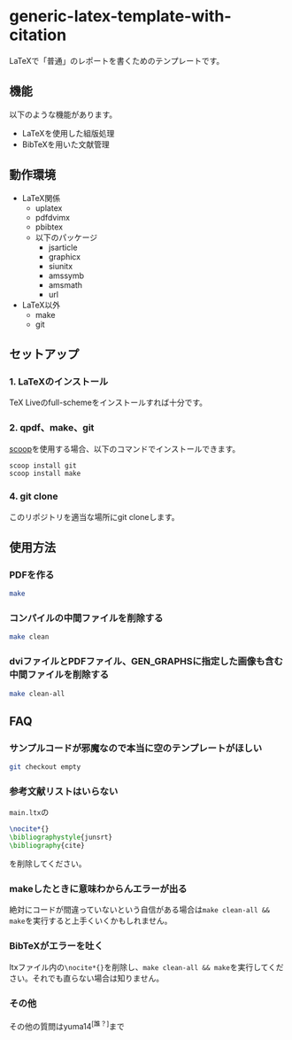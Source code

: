 # generic-latex-template-with-citation

LaTeXで「普通」のレポートを書くためのテンプレートです。

## 機能

以下のような機能があります。

- LaTeXを使用した組版処理
- BibTeXを用いた文献管理

## 動作環境

- LaTeX関係
  - uplatex
  - pdfdvimx
  - pbibtex
  - 以下のパッケージ
    - jsarticle
    - graphicx
    - siunitx
    - amssymb
    - amsmath
    - url
- LaTeX以外
  - make
  - git

## セットアップ

### 1. LaTeXのインストール

TeX Liveのfull-schemeをインストールすれば十分です。

### 2. qpdf、make、git

[scoop](https://scoop.sh/)を使用する場合、以下のコマンドでインストールできます。

```sh
scoop install git
scoop install make
```

### 4. git clone

このリポジトリを適当な場所にgit cloneします。

## 使用方法

### PDFを作る

```sh
make
```

### コンパイルの中間ファイルを削除する

```sh
make clean
```

### dviファイルとPDFファイル、GEN_GRAPHSに指定した画像も含む中間ファイルを削除する

```sh
make clean-all
```

## FAQ

### サンプルコードが邪魔なので本当に空のテンプレートがほしい

```sh
git checkout empty
```

### 参考文献リストはいらない

`main.ltx`の

```latex
\nocite*{}
\bibliographystyle{junsrt}
\bibliography{cite}
```

を削除してください。

### makeしたときに意味わからんエラーが出る

絶対にコードが間違っていないという自信がある場合は`make clean-all && make`を実行すると上手くいくかもしれません。

### BibTeXがエラーを吐く

ltxファイル内の`\nocite*{}`を削除し、`make clean-all && make`を実行してください。それでも直らない場合は知りません。

### その他

その他の質問はyuma14<sup>[誰？]</sup>まで
